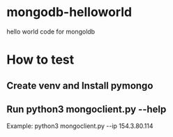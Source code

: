 # mongodb-helloworld
hello world code for mongoldb

# How to test
## Create venv and Install pymongo
## Run python3 mongoclient.py --help
Example: python3 mongoclient.py --ip 154.3.80.114
